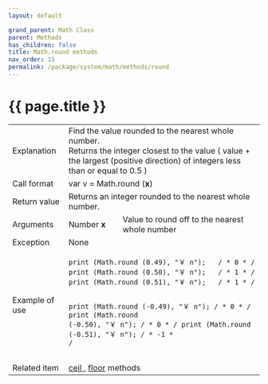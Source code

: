 ```yaml
---
layout: default

grand_parent: Math Class
parent: Methods
has_children: false
title: Math.round methods
nav_order: 15
permalink: /package/system/math/methods/round
---
```

# {{ page.title }}

<table>
  <tr>
    <td>Explanation</td>
    <td colspan="2">Find the value rounded to the nearest whole number.<br>Returns the integer closest to the value ( value + the largest (positive direction) of integers less than or equal to 0.5 )</td>
  </tr>
  <tr>
    <td>Call format</td>
    <td colspan="2">var v = Math.round  (<b>x</b>)</td>
  </tr>
  <tr>
    <td>Return value</td>
    <td colspan="2">Returns an integer rounded to the nearest whole number.</td>
  </tr>  
 <tr>
    <td>Arguments</td>
    <td>Number <b>x</b></td>
    <td>Value to round off to the nearest whole number</td>
  </tr>
  <tr>
    <td>Exception</td>
    <td colspan="2">None</td>
  </tr>
  <tr>
    <td>Example of use</td>
    <td colspan="2"><code><pre>print (Math.round (0.49), "￥ n");   / * 0 * /
print (Math.round (0.50), "￥ n");   / * 1 * /
print (Math.round (0.51), "￥ n");   / * 1 * /
 
print (Math.round (-0.49), "￥ n"); / * 0 * /
print (Math.round (-0.50), "￥ n"); / * 0 * /
print (Math.round (-0.51), "￥ n"); / * -1 * /</code></td>
  </tr>
  <tr>
    <td>Related item</td>
    <td colspan="2"><a href="/package/system/math/methods/ceil">ceil </a>, <a href="/package/system/math/methods/floor">floor</a> methods</td>
  </tr>
</table>



